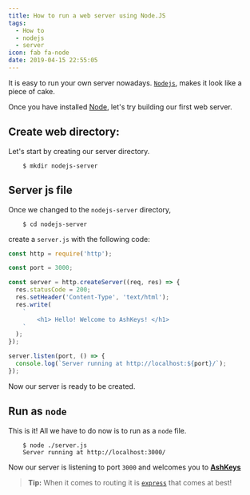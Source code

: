 ```yaml
---
title: How to run a web server using Node.JS
tags:
  - How to
  - nodejs
  - server
icon: fab fa-node
date: 2019-04-15 22:55:05
---
```


It is easy to run your own server nowadays. [`Nodejs`](//nodejs.org/en/about/), makes it look like a piece of cake.

Once you have installed [Node](/2019/02/18/install-nodejs-and-npm-pop-os/), let's try building our first web server.

## Create web directory:

Let's start by creating our server directory.

```
    $ mkdir nodejs-server
```

## Server js file

Once we changed to the `nodejs-server` directory,

```
    $ cd nodejs-server
```

create a `server.js` with the following code:

```javascript
const http = require('http');

const port = 3000;

const server = http.createServer((req, res) => {
  res.statusCode = 200;
  res.setHeader('Content-Type', 'text/html');
  res.write(
    `
        <h1> Hello! Welcome to AshKeys! </h1>
    `
  );
});

server.listen(port, () => {
  console.log(`Server running at http://localhost:${port}/`);
});
```

Now our server is ready to be created.

## Run as `node`

This is it! All we have to do now is to run as a `node` file.

```
    $ node ./server.js
    Server running at http://localhost:3000/
```

Now our server is listening to port `3000` and welcomes you to [**AshKeys**](/)

> **Tip:** When it comes to routing it is [`express`](//www.npmjs.com/package/express) that comes at best!
